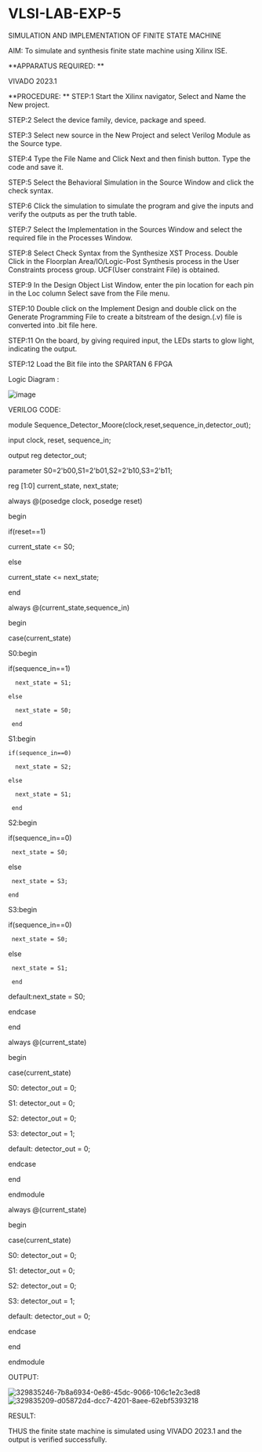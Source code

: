 # VLSI-LAB-EXP-5
SIMULATION AND IMPLEMENTATION OF FINITE STATE MACHINE

AIM: To simulate and synthesis finite state machine using Xilinx ISE.

**APPARATUS REQUIRED: **

VIVADO 2023.1

**PROCEDURE: **
STEP:1 Start the Xilinx navigator, Select and Name the New project.

STEP:2 Select the device family, device, package and speed. 

STEP:3 Select new source in the New Project and select Verilog Module as the Source type. 

STEP:4 Type the File Name and Click Next and then finish button. Type the code and save it. 

STEP:5 Select the Behavioral Simulation in the Source Window and click the check syntax. 

STEP:6 Click the simulation to simulate the program and give the inputs and verify the outputs as per the truth table. 

STEP:7 Select the Implementation in the Sources Window and select the required file in the Processes Window. 

STEP:8 Select Check Syntax from the Synthesize XST Process. Double Click in the Floorplan Area/IO/Logic-Post Synthesis process in the User Constraints process group. UCF(User constraint File) is obtained. 

STEP:9 In the Design Object List Window, enter the pin location for each pin in the Loc column Select save from the File menu. 

STEP:10 Double click on the Implement Design and double click on the Generate Programming File to create a bitstream of the design.(.v) file is converted into .bit file here. 

STEP:11 On the board, by giving required input, the LEDs starts to glow light, indicating the output.

STEP:12 Load the Bit file into the SPARTAN 6 FPGA 

Logic Diagram :

![image](https://github.com/navaneethans/VLSI-LAB-EXP-5/assets/6987778/34ec5d63-2b3b-4511-81ef-99f4572d5869)



VERILOG CODE:

module Sequence_Detector_Moore(clock,reset,sequence_in,detector_out);

input clock, reset, sequence_in; 

output reg detector_out; 

parameter  S0=2'b00,S1=2'b01,S2=2'b10,S3=2'b11;

reg [1:0] current_state, next_state; 

always @(posedge clock, posedge reset)

begin

 if(reset==1) 
 
 current_state <= S0;
 
 else
 
 current_state <= next_state; 

end 

always @(current_state,sequence_in)

begin

case(current_state) 
 	
  S0:begin
	
  if(sequence_in==1)
  
      next_state = S1;
  	
    else
   	
      next_state = S0;
 	
     end
 	
  S1:begin
  
    if(sequence_in==0)
   
      next_state = S2;
  	
    else
   
      next_state = S1;
 	
     end
  
  S2:begin
  
   if(sequence_in==0)
   
     next_state = S0;
 	
   else
   
     next_state = S3;
    
    end 
  
  S3:begin
  
   if(sequence_in==0)
   
     next_state = S0;
  
   else
   
     next_state = S1;
     
     end
	
 default:next_state = S0;

endcase

end

always @(current_state)

begin 

 case(current_state) 
 
  S0:   detector_out = 0;
 
  S1:   detector_out = 0;
 
  S2:  detector_out = 0;
 
  S3:  detector_out = 1;
 
  default:  detector_out = 0;
 
 endcase

end 

endmodule

always @(current_state)

begin 

 case(current_state) 
 
  S0:   detector_out = 0;
 
  S1:   detector_out = 0;
 
  S2:  detector_out = 0;
 
  S3:  detector_out = 1;
 
  default:  detector_out = 0;
 
 endcase

end 

endmodule

OUTPUT:

![329835246-7b8a6934-0e86-45dc-9066-106c1e2c3ed8](https://github.com/yogiyazh/VLSI-LAB-EXP-5/assets/159939338/1c1c9722-fb9b-4e1d-8583-a4d09c1a846f)
![329835209-d05872d4-dcc7-4201-8aee-62ebf5393218](https://github.com/yogiyazh/VLSI-LAB-EXP-5/assets/159939338/385497f3-126f-4b3e-85b8-64330ae1ead8)




RESULT:

THUS the finite state machine is simulated using VIVADO 2023.1 and the output is verified successfully.



